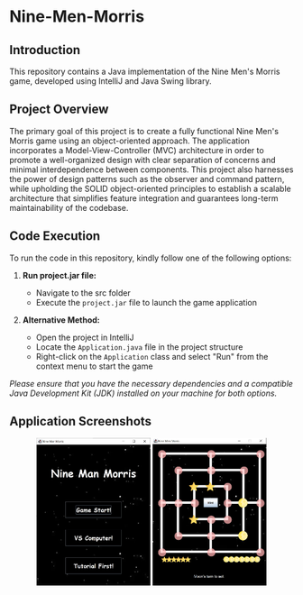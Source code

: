 # Nine-Men-Morris

## Introduction
This repository contains a Java implementation of the Nine Men's Morris game, developed using IntelliJ and Java Swing library.

## Project Overview
The primary goal of this project is to create a fully functional Nine Men's Morris game using an object-oriented approach. The application incorporates a Model-View-Controller (MVC) architecture in order to promote a well-organized design with clear separation of concerns and minimal interdependence between components. This project also harnesses the power of design patterns such as the observer and command pattern, while upholding the SOLID object-oriented principles to establish a scalable architecture that simplifies feature integration and guarantees long-term maintainability of the codebase. 

## Code Execution
To run the code in this repository, kindly follow one of the following options:
1. **Run project.jar file:**
   
     - Navigate to the src folder
     - Execute the `project.jar` file to launch the game application
   
2. **Alternative Method:**

     - Open the project in IntelliJ
     - Locate the `Application.java` file in the project structure
     - Right-click on the `Application` class and select "Run" from the context menu to start the game

*Please ensure that you have the necessary dependencies and a compatible Java Development Kit (JDK) installed on your machine for both options.*

## Application Screenshots
<div align="center">
	<img src="./screenshot/Main Menu.jpg" width="40%" height="40%">
	<img src="./screenshot/In Game.jpg" width="40%" height="40%">
</div>
